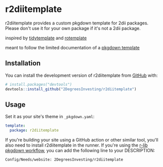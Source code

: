 
# r2diitemplate

<!-- badges: start -->
<!-- badges: end -->

r2diitemplate provides a custom pkgdown template for 2dii packages. Please don't use it for your own package if it's not a 2dii package.

inspired by [tidytemplate](https://github.com/tidyverse/tidytemplate/) and [rotemplate](https://github.com/ropensci-org/rotemplate)

meant to follow the limited documentation of a [pkgdown template](https://pkgdown.r-lib.org/articles/customise.html#template-packages)


## Installation

You can install the development version of r2diitemplate from [GitHub](https://github.com/) with:

``` r
# install.packages("devtools")
devtools::install_github("2DegreesInvesting/r2diitemplate")
```


## Usage

Set it as your site's theme in `_pkgdown.yaml`:

```yml
template:
  package: r2diitemplate
```

If you're building your site using a GitHub action or other similar tool, you'll also need to install r2diitemplate in the runner. If you're using the [r-lib pkgdown workflow](https://github.com/r-lib/actions/blob/v2-branch/examples/pkgdown.yaml), you can add the following line to your DESCRIPTION:

```
Config/Needs/website: 2DegreesInvesting/r2diitemplate
```
